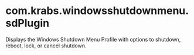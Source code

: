 # com.krabs.windowsshutdownmenu.sdPlugin
 Displays the Windows Shutdown Menu Profile with options to shutdown, reboot, lock, or cancel shutdown.
